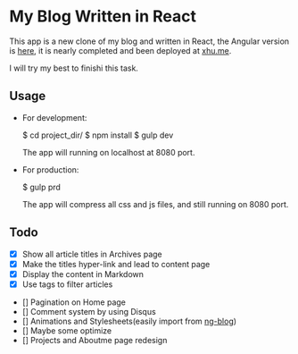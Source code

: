 # My Blog Written in React

This app is a new clone of my blog and written in React, the Angular version is [here](https://github.com/MrHuxu/ng_blog/), it is nearly completed and been deployed at [xhu.me](http://xhu.me/).

I will try my best to finishi this task.

## Usage

- For development:

    $ cd project_dir/
    $ npm install
    $ gulp dev

  The app will running on localhost at 8080 port.

- For production:

    $ gulp prd

  The app will compress all css and js files, and still running on 8080 port.

## Todo

- [x] Show all article titles in Archives page
- [x] Make the titles hyper-link and lead to content page
- [x] Display the content in Markdown
- [x] Use tags to filter articles
- [] Pagination on Home page
- [] Comment system by using Disqus
- [] Animations and Stylesheets(easily import from [ng-blog](https://github.com/MrHuxu/ng_blog))
- [] Maybe some optimize
- [] Projects and Aboutme page redesign

